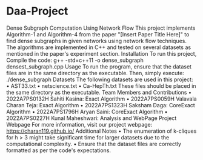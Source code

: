 # Daa-Project
Dense Subgraph Computation Using Network Flow
This project implements Algorithm-1 and Algorithm-4 from the paper "[Insert Paper Title Here]" to find dense subgraphs in given networks using network flow techniques. The algorithms are implemented in C++ and tested on several datasets as mentioned in the paper's experiment section.
Installation
To run this project, Compile the code:
g++ -std=c++11 -o dense_subgraph densest_subgraph.cpp
Usage
To run the program, ensure that the dataset files are in the same directory as the executable. Then, simply execute:
./dense_subgraph
Datasets
The following datasets are used in this project:
•	AST33.txt
•	netscience.txt
•	Ca-HepTh.txt
These files should be placed in the same directory as the executable. 
Team Members and Contributions
•	2022A7PS0132H Sahiti Kasina: Exact Algorithm
•	2022A7PS0059H Valavala Charan Teja: Exact Algorithm
•	2022A7PS1323H Saksham Daga: CoreExact Algorithm
•	2022A7PS1796H Aryan Saini: CoreExact Algorithm
•	2022A7PS0227H Kunal Maheshwari: Analysis and WebPage
Project Webpage
For more information, visit our project webpage: https://charan119.github.io/
Additional Notes
•	The enumeration of k-cliques for h > 3 might take significant time for larger datasets due to the computational complexity.
•	Ensure that the dataset files are correctly formatted as per the code's expectations.


